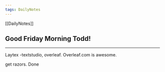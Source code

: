 ```yaml
---
tags: DailyNotes
---
```


[[DailyNotes]]

## Good  Friday  Morning Todd!

----

Laytex -textstudio, overleaf. Overleaf.com is awesome.

get razors. Done
